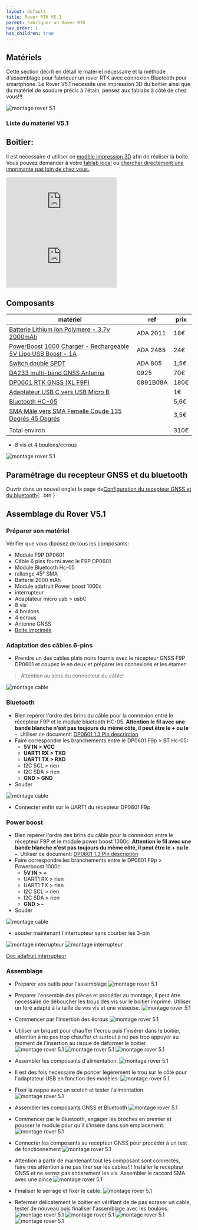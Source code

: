 ```yaml
---
layout: default
title: Rover RTK V5.1
parent: Fabriquer un Rover RTK
nav_order: 1
has_children: true
---
```


## Matériels

Cette section décrit en détail le matériel nécessaire et la méthode d'assemblage pour fabriquer un rover RTK avec connexion Bluetooth pour smartphone.
Le Rover V5.1 necessite une impression 3D du boitier ainsi que du matériel de soudure précis à l'étain, pensez aux fablabs à côté de chez vous!!!

![montage rover 5.1](https://jancelin.github.io/docs-centipedeRTK/assets/images/montage_rover/16-rover_v5-1.jpg)

### Liste du matériel V5.1

## Boitier:

Il est necessaire d'utiliser ce [modèle impression 3D](https://www.prusaprinters.org/fr/prints/90252-gnss-rtk-v51) afin de réaliser la boite. Vous pouvez demander à votre [fablab local](https://cartographie.francetierslieux.fr/#?tags=Fablab%20/%20Atelier%20de%20Fabrication%20Num%C3%A9rique) ou [chercher directement une imprimante pas loin de chez vous.](https://www.prusaprinters.org/fr/world).

![partie 1  GNSS](https://jancelin.github.io/docs-centipedeRTK/assets/images/montage_rover/v5_1_1_3-GNSS.stl)
![partie 2  alimentation](https://jancelin.github.io/docs-centipedeRTK/assets/images/montage_rover/v5_1_1_3-alim.stl)

## Composants

|matériel|ref|prix|
|---|---|---|
|[Batterie Lithium Ion Polymere - 3.7v 2000mAh](https://boutique.semageek.com/fr/533-batterie-lithium-ion-polymere-37v-2000mah-3002958281613.html)|ADA 2011|18€|
|[PowerBoost 1000 Charger - Rechargeable 5V Lipo USB Boost - 1A](https://boutique.semageek.com/fr/1405-powerboost-1000-charger-rechargeable-5v-lipo-usb-boost-1a-3009227033751.html?search_query=PowerBoost+1000+Charger+-+Rechargeable+5V+Lipo+USB+Boost&results=113)|ADA 2465|24€|
|[Switch double SPDT](https://boutique.semageek.com/fr/468-switch-double-spdt-3006504205436.html?search_query=SPDT&results=7)|ADA 805|1,5€|
|[DA233 multi-band GNSS Antenna](https://store-drotek.com/925-da233.html)|0925|70€|
|[DP0601 RTK GNSS (XL F9P)](https://store-drotek.com/891-rtk-zed-f9p-gnss.html)| 0891B08A| 180€|
|[Adaptateur USB C vers USB Micro B](https://www.amazon.fr/GeekerChip-Pi%C3%A8ces-Adaptateur-Femelle-Galaxy/dp/B08F9S9H4K/ref=psdc_2908498031_t3_B08WM1ZFZR)||1€|
|[Bluetooth HC-05](https://www.amazon.fr/gp/product/B07BHRG9KB/ref=ppx_yo_dt_b_asin_title_o04_s01?ie=UTF8&psc=1)||5,6€|
|[SMA Mâle vers SMA Femelle Coude 135 Degrés 45 Degrés](https://www.amazon.fr/WE-WHLL-connecteur-Adaptateur-biseaut%C3%A9-Lunettes/dp/B08QCDL774/ref=sr_1_10?__mk_fr_FR=%C3%85M%C3%85%C5%BD%C3%95%C3%91&crid=OM175088RFS6&keywords=SMA+M%C3%A2le+SMA+Femelle+45%C2%B0&qid=1635941613&sprefix=sma+m%C3%A2le+sma+femelle+45+%2Caps%2C74&sr=8-10)||3,5€|
| | | |
|Total environ| |310€|

+ 8 vis et 4 boulons/ecrous

![montage rover 5.1](https://jancelin.github.io/docs-centipedeRTK/assets/images/montage_rover/2-rover_v5-1.jpg)

## Paramétrage du recepteur GNSS et du bluetooth

Ouvrir dans un nouvel onglet la page de[Configuration du recepteur GNSS et du bluetooth](configuration){: .btn }

## Assemblage du Rover V5.1

### Préparer son matériel

Vérifier que vous diposez de tous les composants:

* Module F9P DP0601
* Câble 6 pins fourni avec le F9P DP0601
* Module Bluetooth Hc-05
* rallonge 45° SMA
* Batterie 2000 mAh
* Module adafruit Power boost 1000c
* interrupteur
* Adaptateur micro usb > usbC
* 8 vis
* 4 boulons
* 4 ecrous
* Antenne GNSS
* [Boite imprimée](https://www.prusaprinters.org/fr/prints/90252-gnss-rtk-v51)

### Adaptation des câbles 6-pins

* Prendre un des cables plats noirs fournis avec le récepteur GNSS F9P DP0601 et coupez le en deux et préparer les connexions et les étamer:

> Attention au sens du connecteur du câble!

![montage cable](https://jancelin.github.io/docs-centipedeRTK/assets/images/montage_rover/cut_pin.jpg)

### Bluetooth

* Bien repérer l'ordre des brins du câble pour la  connexion entre le récepteur F9P et le module bluetooth HC-05. **Attention le fil avec une bande blanche n'est pas toujours du même côté, il peut être le + ou le -**. Utiliser ce document: [DP0601 1.3 Pin description](https://raw.githubusercontent.com/drotek/datasheets/master/DrotekDoc_0891B08A%20-%20DP0601%20GNSS%20RTK%20(F9P).pdf)
* Faire correspondre les branchements entre le DP0601 F9p > BT Hc-05:
   * **5V IN > VCC**
   * **UART1 RX > TXD**
   * **UART1 TX > RXD**
   * I2C SCL > rien
   * I2C SDA > rien
   * **GND  > GND**
* Souder

![montage cable](https://jancelin.github.io/docs-centipedeRTK/assets/images/montage_rover/solder_hc05.jpg)

* Connecter enfin sur le UART1 du récepteur DP0601 F9p

### Power boost
* Bien repérer l'ordre des brins du câble pour la  connexion entre le récepteur F9P et le module power boost 1000c. **Attention le fil avec une bande blanche n'est pas toujours du même côté, il peut être le + ou le -**. Utiliser ce document: [DP0601 1.3 Pin description](https://raw.githubusercontent.com/drotek/datasheets/master/DrotekDoc_0891B08A%20-%20DP0601%20GNSS%20RTK%20(F9P).pdf)
* Faire correspondre les branchements entre le DP0601 F9p > Powerboost 1000c:
   * **5V IN > +**
   * UART1 RX > rien
   * UART1 TX > rien
   * I2C SCL > rien
   * I2C SDA > rien
   * **GND  > -**
* Souder

![montage cable](https://jancelin.github.io/docs-centipedeRTK/assets/images/montage_rover/solder_1000c.jpg)

* souder maintenant l'interrupteur sans courber les 3-pin

![montage interrupteur](https://jancelin.github.io/docs-centipedeRTK/assets/images/montage_rover/inter1.jpg)
![montage interrupteur](https://jancelin.github.io/docs-centipedeRTK/assets/images/montage_rover/inter2.jpg)

[Doc adafruit interrupteur](https://learn.adafruit.com/adafruit-powerboost-1000c-load-share-usb-charge-boost/assembly#on-slash-off-switch-1833577-5)

### Assemblage

* Preparer vos outils pour l'assemblage
![montage rover 5.1](https://jancelin.github.io/docs-centipedeRTK/assets/images/montage_rover/1-rover_v5-1.jpg)

* Preparer l'ensemble des pièces et procéder au montage, il peut être necessaire de déboucher les trous des vis sur le boitier imprimé. Utiliser un foré adapté à la taille de vos vis et une visseuse.
![montage rover 5.1](https://jancelin.github.io/docs-centipedeRTK/assets/images/montage_rover/2-rover_v5-1.jpg)

* Commencer par l'insertion des écrous
![montage rover 5.1](https://jancelin.github.io/docs-centipedeRTK/assets/images/montage_rover/3-rover_v5-1.jpg)

* Utiliser un briquet pour chauffer l'ecrou puis l'insérer dans le boitier, attention à ne pas trop chauffer et surtout à ne pas trop appuyer au moment de l'insertion au risque de déformer le boitier
![montage rover 5.1](https://jancelin.github.io/docs-centipedeRTK/assets/images/montage_rover/4-rover_v5-1.jpg)
![montage rover 5.1](https://jancelin.github.io/docs-centipedeRTK/assets/images/montage_rover/5-rover_v5-1.jpg)
![montage rover 5.1](https://jancelin.github.io/docs-centipedeRTK/assets/images/montage_rover/6-rover_v5-1.jpg)

* Assembler les composants d'alimentation.
![montage rover 5.1](https://jancelin.github.io/docs-centipedeRTK/assets/images/montage_rover/7-rover_v5-1.jpg)

* Il est des fois necessaire de poncer légèrement le trou sur le côté pour l'adaptateur USB en fonction des modèles.
![montage rover 5.1](https://jancelin.github.io/docs-centipedeRTK/assets/images/montage_rover/8-rover_v5-1.jpg)

* Fixer la nappe avec un scotch et tester l'alimentation
![montage rover 5.1](https://jancelin.github.io/docs-centipedeRTK/assets/images/montage_rover/9-rover_v5-1.jpg)

* Assembler les composants GNSS et Bluetooth
![montage rover 5.1](https://jancelin.github.io/docs-centipedeRTK/assets/images/montage_rover/10-rover_v5-1.jpg)

* Commencer par le Bluetooth, engager les broches en premier et pousser le module pour qu'il s'insère dans son emplacement.
![montage rover 5.1](https://jancelin.github.io/docs-centipedeRTK/assets/images/montage_rover/11-rover_v5-1.jpg)

* Connecter les composants au recepteur GNSS pour procéder à un test de fonctionnement
![montage rover 5.1](https://jancelin.github.io/docs-centipedeRTK/assets/images/montage_rover/12-rover_v5-1.jpg)

* Attention a partir de maintenant tout les composant sont connectés, faire très attention à ne pas tirer sur les cables!!! Installer le recepteur GNSS et ne serrez pas entierement les vis. Assembler le raccord SMA avec une pince
![montage rover 5.1](https://jancelin.github.io/docs-centipedeRTK/assets/images/montage_rover/13-rover_v5-1.jpg)

* Finaliser le serrage et fixer le cable.
![montage rover 5.1](https://jancelin.github.io/docs-centipedeRTK/assets/images/montage_rover/14-rover_v5-1.jpg)

* Refermer délicatement le boitier en vérifiant de de pas ecraser un cable, tester de nouveau puis finaliser l'assemblage avec les boulons.
![montage rover 5.1](https://jancelin.github.io/docs-centipedeRTK/assets/images/montage_rover/15-rover_v5-1.jpg)
![montage rover 5.1](https://jancelin.github.io/docs-centipedeRTK/assets/images/montage_rover/16-rover_v5-1.jpg)
![montage rover 5.1](https://jancelin.github.io/docs-centipedeRTK/assets/images/montage_rover/17-rover_v5-1.jpg)
![montage rover 5.1](https://jancelin.github.io/docs-centipedeRTK/assets/images/montage_rover/18-rover_v5-1.jpg)
